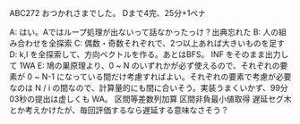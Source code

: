 ABC272 おつかれさまでした。
Dまで4完、25分+1ペナ

A: はい。Aではループ処理が出ないって話なかったっけ？出典忘れた
B: 人の組み合わせを全探索
C: 偶数・奇数それぞれで、2つ以上あれば大きいものを足す
D: k,l を全探索して、方向ベクトルを作る。あとはBFS。 INF をそのまま出力して 1WA
E: 鳩の巣原理より、0 ~ N のいずれかが必ず使えるので、それぞれの要素が 0 ~ N-1 になっている間だけ考慮すればよい。それぞれの要素で考慮が必要なのは N / i の間なので、計算量的にも間に合いそう。実装うまくいかず、99分03秒の提出は虚しくも WA。
区間等差数列加算 区間非負最小値取得 遅延セグ木 とか考えかけたが、毎回評価するなら遅延する意味なさそう？
